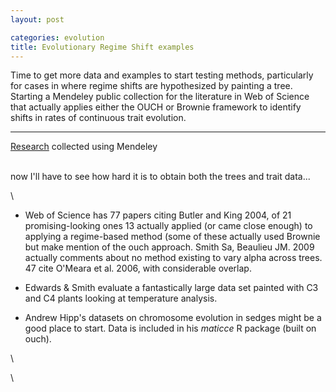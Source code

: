 ```yaml
---
layout: post

categories: evolution
title: Evolutionary Regime Shift examples
---
```







 








Time to get more data and examples to start testing methods,
particularly for cases in where regime shifts are hypothesized by
painting a tree. Starting a Mendeley public collection for the
literature in Web of Science that actually applies either the OUCH or
Brownie framework to identify shifts in rates of continuous trait
evolution.

* * * * *

[Research](http://www.mendeley.com) collected using Mendeley

\
 now I'll have to see how hard it is to obtain both the trees and trait
data...

\

-   Web of Science has 77 papers citing Butler and King 2004, of 21
    promising-looking ones 13 actually applied (or came close enough) to
    applying a regime-based method (some of these actually used Brownie
    but make mention of the ouch approach. Smith Sa, Beaulieu JM. 2009
    actually comments about no method existing to vary alpha across
    trees. 47 cite O'Meara et al. 2006, with considerable overlap.

-   Edwards & Smith evaluate a fantastically large data set painted with
    C3 and C4 plants looking at temperature analysis.

-   Andrew Hipp's datasets on chromosome evolution in sedges might be a
    good place to start. Data is included in his *maticce* R package
    (built on ouch).

\

\

